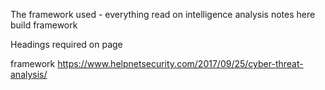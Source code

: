 The framework used - everything read on intelligence analysis notes here build framework

Headings required on page

framework
https://www.helpnetsecurity.com/2017/09/25/cyber-threat-analysis/
